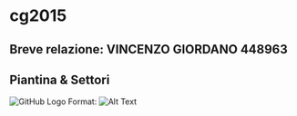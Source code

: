 # cg2015

## Breve relazione: VINCENZO GIORDANO 448963
## Piantina & Settori
![GitHub Logo](/home/kony/Scrivania/ScreenGrafica/scrivania.jpg)
Format: ![Alt Text](url)
